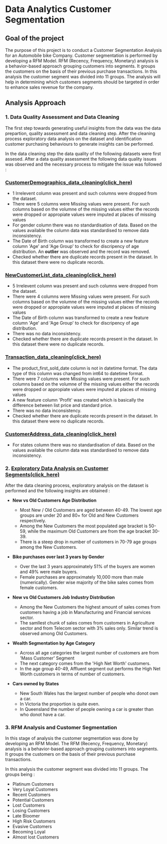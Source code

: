# Data Analytics Customer Segmentation

## Goal of the project
The purpose of this project is to conduct a Customer Segmentation Analysis for an Automobile bike Company. Customer segmentation is performed by developing a RFM Model. RFM (Recency, Frequency, Monetary) analysis is a behavior-based approach grouping customers into segments. It groups the customers on the basis of their previous purchase transactions. In this analysis the customer segment was divided into 11 groups. The analysis will help in determining which customers segments should be targeted in order to enhance sales revenue for the company.

## Analysis Approach
### 1. Data Quality Assessment and Data Cleaning
The first step towards generating useful insights from the data was the data prepartion, quality assessment and data cleaning step. After the cleaning process exploratory data analysis on the dataset and identification customer purchasing behaviours to generate insights can be performed.

In the data cleaning step the data quality of the following datasets were first assesed. After a data quality assessment the following data quality issues was observed and the necessary process to mitigate the issue was followed :
### [CustomerDemographics_data_cleaning(click_here)]()
  - 1 Irrelevent column was present and such columns were dropped from the dataset.
  - There were 5 columns were Missing values were present. For such columns based on the volumne of the missing values either the records were dropped or appropiate values were imputed at places of missing values
  - For gender column there was no standardisation of data. Based on the values available the column data was standardised to remove data inconsistency.
  - The Date of Birth column was transformed to create a new feature column 'Age' and 'Age Group' to check for discripency of age distribution. An <b>outlier</b> was observed and the record was removed.
  - Checked whether there are duplicate records present in the dataset. In this dataset there were no duplicate records.
    
### [NewCustomerList_data_cleaning(click_here)]()
  - 5 Irrelevent column was present and such columns were dropped from the dataset.
  - There were 4 columns were Missing values were present. For such columns based on the volumne of the missing values either the records were dropped or appropiate values were imputed at places of missing values
  - The Date of Birth column was transformed to create a new feature column 'Age' and 'Age Group' to check for discripency of age distribution.
  - There was no data inconsistency.
  - Checked whether there are duplicate records present in the dataset. In this dataset there were no duplicate records.

### [Transaction_data_cleaning(click_here)]()
  - The product_first_sold_date column is not in datetime format. The data type of this column was changed from int64 to datetime format.
  - There were 7 columns were Missing values were present. For such columns based on the volumne of the missing values either the records were dropped or appropiate values were imputed at places of missing values
  - A new feature column 'Profit' was created which is basically the difference between list price and standard price.
  - There was no data inconsistency.
  - Checked whether there are duplicate records present in the dataset. In this dataset there were no duplicate records.

### [CustomerAddress_data_cleaning(click_here)]()
  - For states column there was no standardisation of data. Based on the values available the column data was standardised to remove data inconsistency.

### 2. [Exploratory Data Analysis on Customer Segments(click_here)]()
  After the data cleaning process, exploratory analysis on the dataset is performed and the following insights are obtained :
- <b>New vs Old Customers Age Distribution</b><br> 
    - Most New / Old Customers are aged between 40-49. The lowest age groups are under 20 and 80+ for Old and New Customers respectively.
    - Among the New Customers the most populated age bracket is 50-59, while the maximum Old Customers are from the age bracket 30-39.
    - There is a steep drop in number of customers in 70-79 age groups among the New Customers.

 - <b>Bike purchases over last 3 years by Gender</b><br>
    - Over the last 3 years approximately 51% of the buyers are women and 49% were male buyers.
    - Female purchases are approximately 10,000 more than male (numerically). Gender wise majority of the bike sales comes from female customers.

 - <b>New vs Old Customers Job Industry Distribution</b><br>
    - Among the New Customers the highest amount of sales comes from customers having a job in Manufacturing and Financial services sector. 
    - The samllest chunk of sales comes from customers in Agriculture sector and from Telecom sector with 3% sales only. Similar trend is observed among Old Customers.

- <b>Wealth Segmentation by Age Category</b><br>
    - Across all age categories the largest number of customers are from 'Mass Customer' Segment
    - The next category comes from the 'High Net Worth' customers.
    - In the age group 40-49, Affluent segment out performs the High Net Worth customers in terms of number of customers.

- <b>Cars owned by States</b><br> 
    - New South Wales has the largest number of people who donot own a car.
    - In Victoria the proportion is quite even.
    - In Queensland the number of people owning a car is greater than who donot have a car.

### 3. RFM Analysis and Customer Segmentation
In this stage of analysis the customer segmentation was done by developing an RFM Model. The RFM (Recency, Frequency, Monetary) analysis is a behavior-based approach grouping customers into segments. It groups the customers on the basis of their previous purchase transactions.

In this analysis the customer segment was divided into 11 groups. The groups being : 
- Platinum Customers
- Very Loyal Customers
- Recent Customers
- Potential Customers
- Lost Customers
- Losing Customers
- Late Bloomer
- High Risk Customers
- Evasive Customers
- Becoming Loyal
- Almost lost Customers
  

